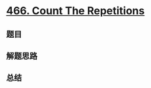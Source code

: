 # [466. Count The Repetitions](https://leetcode.com/problems/count-the-repetitions/)

## 题目


## 解题思路


## 总结


